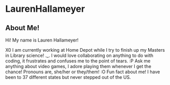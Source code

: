 # LaurenHallameyer
## About Me!
Hi! My name is Lauren Hallameyer!
<Body> X0 I am currently working at Home Depot while I try to finish up my Masters in Library science! 
._. I would love collaborating on anything to do with coding, it frustrates and confuses me to the point of tears. 
:P Ask me anything about video games, I adore playing them whenever I get the chance!
Pronouns are, she/her or they/them!
:O Fun fact about me! I have been to 37 different states but never stepped out of the US. </body>
<link href= https://github.com/topics/android-library>
<link href= https://github.com/topics/archived-repository>